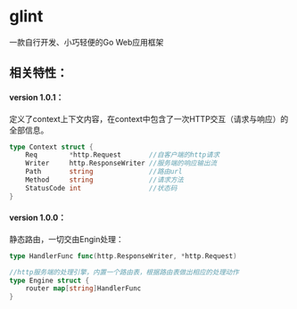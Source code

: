# glint
一款自行开发、小巧轻便的Go Web应用框架

## 相关特性：
#### version 1.0.1：
定义了context上下文内容，在context中包含了一次HTTP交互（请求与响应）的全部信息。
```go
type Context struct {
	Req        *http.Request       //自客户端的http请求
	Writer     http.ResponseWriter //服务端的响应输出流
	Path       string              //路由url
	Method     string              //请求方法
	StatusCode int                 //状态码
}
```

#### version 1.0.0：
静态路由，一切交由Engin处理：
```go
type HandlerFunc func(http.ResponseWriter, *http.Request)

//http服务端的处理引擎，内置一个路由表，根据路由表做出相应的处理动作
type Engine struct {
	router map[string]HandlerFunc
}
```